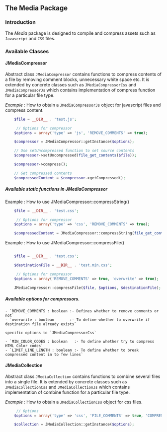 ## The Media Package

### Introduction

The *Media* package is designed to compile and compress assets such as `Javascript` and `CSS` files.

### Available Classes

#### JMediaCompressor

Abstract class `JMediaCompressor` contains functions to compress contents of a file by removing comment blocks, unnecessary white space  etc. It is extended by concrete classes such as `JMediaCompressorCss` and
`JMediaCompressorJs` which contains implementation of compress function for a particular file type.

 *Example* : How to obtain a `JMediaCompressorJs` object for javascript files and compress content.

```php
	$file = __DIR__ . 'test.js';

	 // Options for compressor
 	$options = array('type' => 'js', 'REMOVE_COMMENTS' => true);

	$compressor = JMediaCompressor::getInstance($options);

	// Use setUncompressed function to set source contents
	$compressor->setUncompressed(file_get_contents($file));

	$compressor->compress();

	// Get compressed contents
	$compressedContent = $compressor->getCompressed();

```

##### Available static functions in JMediaCompressor

Example : How to use JMediaCompressor::compressString()

```php
	$file = __DIR__ . 'test.css';

	 // Options for compressor
 	$options = array('type' => 'css', 'REMOVE_COMMENTS' => true);

	$compressedContent = JMediaCompressor::compressString(file_get_contents($file), $options);

```

Example : How to use JMediaCompressor::compressFile()

```php

	$file = __DIR__ . 'test.css';

	$destinationFile = __DIR__ . 'test.min.css';

	 // Options for compressor
 	$options = array('REMOVE_COMMENTS' => true, 'overwrite' => true);

	JMediaCompressor::compressFile($file, $options, $destinationFile);

```

##### Available options for compressors.

	- `REMOVE_COMMENTS : boolean :- Defines whether to remove comments or not`
	- `overwrite : boolean       :- To define whether to overwrite if destination file already exists`

	specific options to `JMediaCompressorCss`

	- `MIN_COLOR_CODES : boolean   :- To define whether try to compress HTML Color codes`
	- `LIMIT_LINE_LENGTH : boolean :- To define whether to break compressed content in to few lines`

#### JMediaCollection

Abstract class `JMediaCollection` contains functions to combine several files into a single file. It is extended by concrete classes such as `JMediaCollectionCss` and
`JMediaCollectionJs` which contains implementation of combine function for a particular file type.

 *Example* : How to obtain a `JMediaCollectionCss` object for css files.

```php
	 // Options
 	$options = array('type' => 'css', 'FILE_COMMENTS' => true, 'COMPRESS' => false);

	$collection = JMediaCollection::getInstance($options);
```
